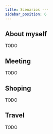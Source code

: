 ```yaml
---
title: Scenarios ---
sidebar_position: 6
---
```


## About myself

TODO

## Meeting

TODO

## Shoping

TODO

## Travel

TODO
